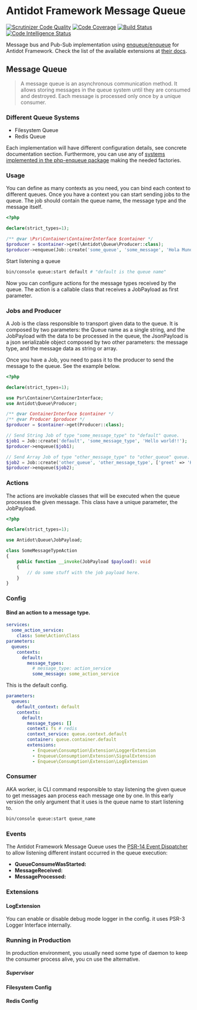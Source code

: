 # Antidot Framework Message Queue

[![Scrutinizer Code Quality](https://scrutinizer-ci.com/g/antidot-framework/message-queue/badges/quality-score.png?b=master)](https://scrutinizer-ci.com/g/antidot-framework/message-queue/?branch=master)
[![Code Coverage](https://scrutinizer-ci.com/g/antidot-framework/message-queue/badges/coverage.png?b=master)](https://scrutinizer-ci.com/g/antidot-framework/message-queue/?branch=master)
[![Build Status](https://scrutinizer-ci.com/g/antidot-framework/message-queue/badges/build.png?b=master)](https://scrutinizer-ci.com/g/antidot-framework/message-queue/build-status/master)
[![Code Intelligence Status](https://scrutinizer-ci.com/g/antidot-framework/message-queue/badges/code-intelligence.svg?b=master)](https://scrutinizer-ci.com/code-intelligence)

Message bus and Pub-Sub implementation using [enqueue/enqueue](https://github.com/php-enqueue/enqueue-dev) for Antidot Framework.
Check the list of the available extensions at [their docs](https://github.com/php-enqueue/enqueue-dev/blob/master/docs/client/supported_brokers.md).

## Message Queue

> A message queue is an asynchronous communication method. It allows storing messages in the queue system until they are consumed and destroyed. 
>Each message is processed only once by a unique consumer.

### Different Queue Systems

* Filesystem Queue
* Redis Queue

Each implementation will have different configuration details, see concrete documentation section. Furthermore, 
you can use any of [systems implemented in the php-enqueue package](https://php-enqueue.github.io/transport) making the needed factories.

### Usage

You can define as many contexts as you need, you can bind each context to different queues.
Once you have a context you can start sending jobs to the queue. 
The job should contain the queue name, the message type and the message itself.

```php
<?php

declare(strict_types=1);

/** @var \Psr\Container\ContainerInterface $container */
$producer = $container->get(\Antidot\Queue\Producer::class);
$producer->enqueue(Job::create('some_queue', 'some_message', 'Hola Mundo!!')); 
```

Start listening a queue

```bash
bin/console queue:start default # "default is the queue name"
```

Now you can configure actions for the message types received by the queue. 
The action is a callable class that receives a JobPayload as first parameter.

### Jobs and Producer

A Job is the class responsible to transport given data to the queue. It is composed by two parameters:
the Queue name as a single string, and the JobPayload with the data to be processed in the queue, 
the JsonPayload is a json serializable object composed by two other parameters:
the message type, and the message data as string or array.

Once you have a Job, you need to pass it to the producer to send the message to the queue. See the example below.

```php
<?php

declare(strict_types=1);

use Psr\Container\ContainerInterface;
use Antidot\Queue\Producer;

/** @var ContainerInterface $container */
/** @var Producer $producer */
$producer = $container->get(Producer::class);

// Send String Job of type "some_message_type" to "default" queue.
$job1 = Job::create('default', 'some_message_type', 'Hello world!!');
$producer->enqueue($job1);

// Send Array Job of type "other_message_type" to "other_queue" queue.
$job2 = Job::create('other_queue', 'other_message_type', ['greet' => 'Hello world!!']);
$producer->enqueue($job2);

```

### Actions

The actions are invokable classes that will be executed when the queue processes the given message. This class have a unique parameter, the JobPayload. 


```php
<?php

declare(strict_types=1);

use Antidot\Queue\JobPayload;

class SomeMessageTypeAction
{
    public function __invoke(JobPayload $payload): void
    {
        // do some stuff with the job payload here.
    }
}
```

### Config

#### Bind an action to a message type.

```yaml
services:
  some_action_service:
    class: Some\Action\Class
parameters:
  queues:
    contexts:
      default:
        message_types:
          # message_type: action_service
          some_message: some_action_service
```

This is the default config.

```yaml
parameters:
  queues:
    default_context: default
    contexts:
      default:
        message_types: []
        context: fs # redis
        context_service: queue.context.default
        container: queue.container.default
        extensions:
          - Enqueue\Consumption\Extension\LoggerExtension
          - Enqueue\Consumption\Extension\SignalExtension
          - Enqueue\Consumption\Extension\LogExtension
```

### Consumer

AKA worker, is CLI command responsible to stay listening the given queue to get messages aan process each message one by one. 
In this early version the only argument that it uses is the queue name to start listening to.  

```bash
bin/console queue:start queue_name
```

### Events

The Antidot Framework Message Queue uses the [PSR-14 Event Dispatcher]() to allow listening different instant occurred in the queue execution:

* **QueueConsumeWasStarted:**
* **MessageReceived:**
* **MessageProcessed:**

### Extensions

#### LogExtension

You can enable or disable debug mode logger in the  config. it uses PSR-3 Logger Interface internally.

### Running in Production

In production environment, you usually need some type of daemon to keep the consumer process alive, you cn use the alternative.

##### Supervisor

#### Filesystem Config

#### Redis Config
